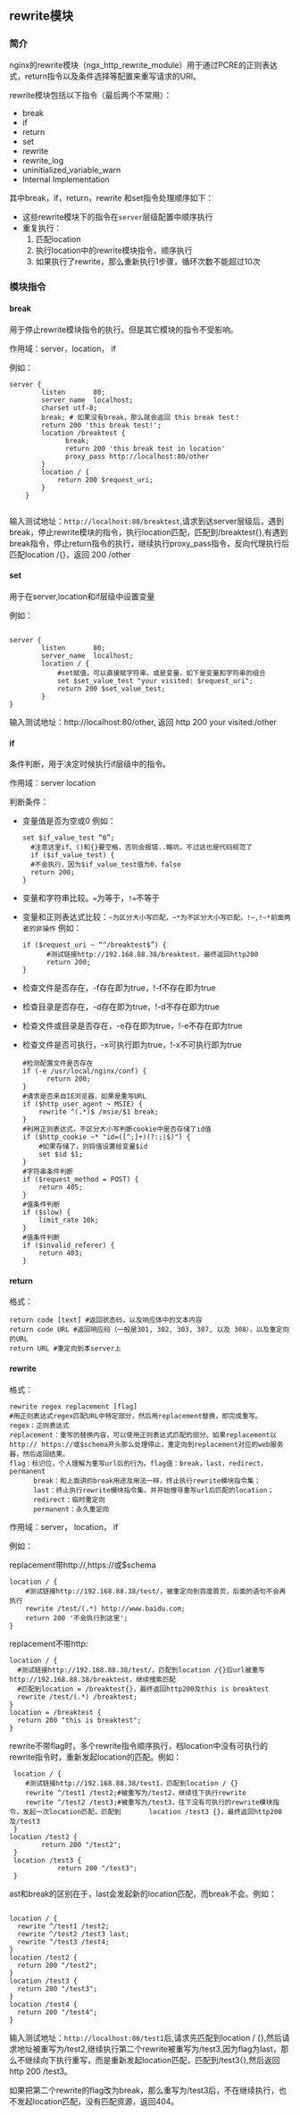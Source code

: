 ## rewrite模块

### 简介

nginx的rewrite模块（ngx_http_rewrite_module）用于通过PCRE的正则表达式，return指令以及条件选择等配置来重写请求的URI。

rewrite模块包括以下指令（最后两个不常用）：

* break
* if
* return
* set
* rewrite
* rewrite_log
* uninitialized_variable_warn
* Internal Implementation

其中break，if，return，rewrite 和set指令处理顺序如下：

* 这些rewrite模块下的指令在`server`层级配置中顺序执行
* 重复执行：
  1.  匹配location
  2. 执行location中的rewrite模块指令，顺序执行
  3. 如果执行了rewrite，那么重新执行1步骤，循环次数不能超过10次

### 模块指令

#### break

用于停止rewrite模块指令的执行。但是其它模块的指令不受影响。

作用域：server，location， if

例如：

```shell
server {
        listen       80;
        server_name  localhost;
        charset utf-8;
        break; # 如果没有break，那么就会返回 this break test！
        return 200 'this break test!';
        location /breaktest {
        	  break;
        	  return 200 'this break test in location'
        	  proxy_pass http://localhost:80/other
        }
        location / {
            return 200 $request_uri;
        }
    }
    
```

输入测试地址：`http://localhost:80/breaktest`,请求到达server层级后，遇到break，停止rewrite模块的指令，执行location匹配，匹配到/breaktest{},有遇到break指令，停止return指令的执行，继续执行proxy_pass指令，反向代理执行后匹配location /{}，返回 200 /other



#### set

用于在server,location和if层级中设置变量

例如：

```shell

server {
        listen       80;
        server_name  localhost;
        location / {
            #set赋值，可以直接赋字符串，或是变量，如下是变量和字符串的组合
            set $set_value_test "your visited: $request_uri";
            return 200 $set_value_test;
        }
}
```

输入测试地址：http://localhost:80/other, 返回 http 200  your visited:/other



#### if

条件判断，用于决定时候执行if层级中的指令。

作用域：server location

判断条件：

* 变量值是否为空或0
  例如：

  ```shell
  set $if_value_test “0”;
    #注意这里if、()和{}要空格，否则会报错..略坑，不过这也是代码规范了
    if ($if_value_test) {
    #不会执行，因为$if_value_test值为0，false
    return 200;
  }
  ```

  

* 变量和字符串比较。`=`为等于，`!=`不等于

* 变量和正则表达式比较：`~为区分大小写匹配，~*为不区分大小写匹配，!~,!~*前面两者的非操作`
  例如：

  ```shell
  if ($request_uri ~ “^/breaktest$”) {
        #测试链接http://192.168.88.38/breaktest，最终返回http200
        return 200;
  }
  ```

* 检查文件是否存在，-f存在即为true，!-f不存在即为true

* 检查目录是否存在，-d存在即为true，!-d不存在即为true

* 检查文件或目录是否存在，-e存在即为true，!-e不存在即为true

* 检查文件是否可执行，-x可执行即为true，!-x不可执行即为true

  ```shell
  #检测配置文件是否存在
  if (-e /usr/local/nginx/conf) {
        return 200;
  }
  #请求是否来自IE浏览器，如果是重写URL
  if ($http_user_agent ~ MSIE) {
      rewrite ^(.*)$ /msie/$1 break;
  }
  #利用正则表达式，不区分大小写判断cookie中是否存储了id值 
  if ($http_cookie ~* "id=([^;]+)(?:;|$)") {
  	  #如果存储了，则将值设置给变量$id
      set $id $1;
  }
  #字符串条件判断
  if ($request_method = POST) {
      return 405;
  }
  #值条件判断
  if ($slow) {
      limit_rate 10k;
  }
  #值条件判断
  if ($invalid_referer) {
      return 403;
  }
  ```



#### return

格式：

```shell
return code [text] #返回状态码，以及响应体中的文本内容
return code URL #返回响应码（一般是301, 302, 303, 307, 以及 308），以及重定向的URL
return URL #重定向到本server上
```



#### rewrite

格式：

```shell
rewrite regex replacement [flag]
#用正则表达式regex匹配URL中特定部分，然后用replacement替换，即完成重写。
regex：正则表达式
replacement：重写的替换内容，可以使用正则表达式匹配的部分。如果replacement以http:// https://或$schema开头那么处理停止，重定向到replacement对应的web服务器，然后返回结果。
flag：标识位，个人理解为重写url后的行为。flag值：break，last，redirect，permanent
      break：和上面讲的break用途及用法一样，终止执行rewrite模块指令集；
      last：终止执行rewrite模块指令集，并开始搜寻重写url后匹配的location；
      redirect：临时重定向
      permanent：永久重定向
```

作用域：server， location， if

例如：

replacement带http://,https://或$schema

```shell
location / {
    #测试链接http://192.168.88.38/test/，被重定向到百度首页，后面的语句不会再执行
    rewrite /test/(.*) http://www.baidu.com;
    return 200 '不会执行到这里';
}
```

replacement不带http:

```shell
location / {
  #测试链接http://192.168.88.38/test/，匹配到location /{}后url被重写http://192.168.88.38/breaktest，继续搜索匹配
  #匹配到location = /breaktest{}，最终返回http200及this is breaktest
  rewrite /test/(.*) /breaktest;
}
location = /breaktest {
  return 200 "this is breaktest";
}

```

rewrite不带flag时，多个rewrite指令顺序执行，档location中没有可执行的rewrite指令时，重新发起location的匹配。例如：

```shell
 location / {
    #测试链接http://192.168.88.38/test1，匹配到location / {}
    rewrite ^/test1 /test2;#被重写为/test2，继续往下执行rewrite
    rewrite ^/test2 /test3;#被重写为/test3，往下没有可执行的rewrite模块指令，发起一次location匹配，匹配到		location /test3 {}，最终返回http200及/test3
 }
location /test2 {
 		return 200 "/test2";
 }
 location /test3 {
 			return 200 "/test3";
 }
```

ast和break的区别在于，last会发起新的location匹配，而break不会。例如：

```shell

location / {
  rewrite ^/test1 /test2;
  rewrite ^/test2 /test3 last;
  rewrite ^/test3 /test4;
}
location /test2 {
  return 200 "/test2";
}
location /test3 {
  return 200 "/test3";
}
location /test4 {
  return 200 "/test4";
}
```

输入测试地址：`http://localhost:80/test1`后,请求先匹配到location / {},然后请求地址被重写为/test2,继续执行第二个rewrite被重写为/test3,因为flag为last，那么不继续向下执行重写，而是重新发起location匹配，匹配到/test3{},然后返回http 200 /test3。

如果把第二个rewrite的flag改为break，那么重写为/test3后，不在继续执行，也不发起location匹配，没有匹配资源，返回404。